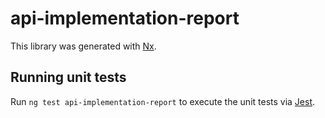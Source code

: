 # api-implementation-report

This library was generated with [Nx](https://nx.dev).

## Running unit tests

Run `ng test api-implementation-report` to execute the unit tests via [Jest](https://jestjs.io).
